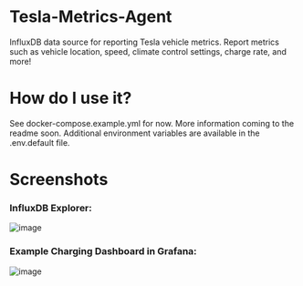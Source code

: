 # Tesla-Metrics-Agent
 InfluxDB data source for reporting Tesla vehicle metrics. Report metrics such as vehicle location, speed, climate control settings, charge rate, and more!

 # How do I use it?
 See docker-compose.example.yml for now. More information coming to the readme soon. Additional environment variables are available in the .env.default file.

# Screenshots

### InfluxDB Explorer:
![image](https://user-images.githubusercontent.com/8218061/186053750-b9fb7aad-f3b3-4d71-8c34-d843b25843a9.png)

### Example Charging Dashboard in Grafana:
![image](https://user-images.githubusercontent.com/8218061/186053785-38a74116-3655-4815-8f8a-412f617f2819.png)
